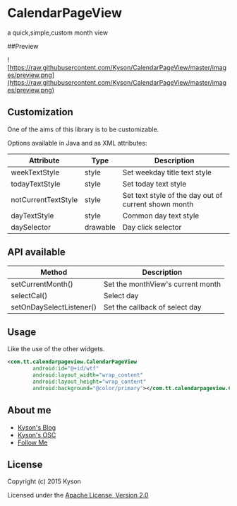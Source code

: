 # CalendarPageView

a quick,simple,custom month view 

##Preview

![https://raw.githubusercontent.com/Kyson/CalendarPageView/master/images/preview.png](https://raw.githubusercontent.com/Kyson/CalendarPageView/master/images/preview.png)

## Customization

One of the aims of this library is to be customizable.

Options available in Java and as XML attributes:

|Attribute          |Type     |Description                                         |
|---                |---      |---                                                 |
|weekTextStyle      |style    |Set weekday title text style                        |
|todayTextStyle     |style    |Set today text style                                |
|notCurrentTextStyle|style    |Set text style of the day out of current shown month|
|dayTextStyle       |style    |Common  day text style                              |
|daySelector        |drawable |Day click selector                                  |

## API available

|Method	                 |Description                      |
|---                     |---                              |
|setCurrentMonth()	     |Set the monthView's current month|
|selectCal()	         |Select day                       |
|setOnDaySelectListener()|Set the callback of select day   |

## Usage

Like the use of the other widgets.

```xml
<com.tt.calendarpageview.CalendarPageView
        android:id="@+id/wtf"
        android:layout_width="wrap_content"
        android:layout_height="wrap_content"
        android:background="@color/primary"></com.tt.calendarpageview.CalendarPageView>
```

## About me

- [Kyson's Blog](http://www.hikyson.cn)
- [Kyson's OSC](http://git.oschina.net/cocobaby)
- [Follow Me](http://weibo.com/1980495343/profile?rightmod=1&wvr=6&mod=personinfo)

## License

Copyright (c) 2015 Kyson

Licensed under the [Apache License, Version 2.0](http://www.apache.org/licenses/LICENSE-2.0)